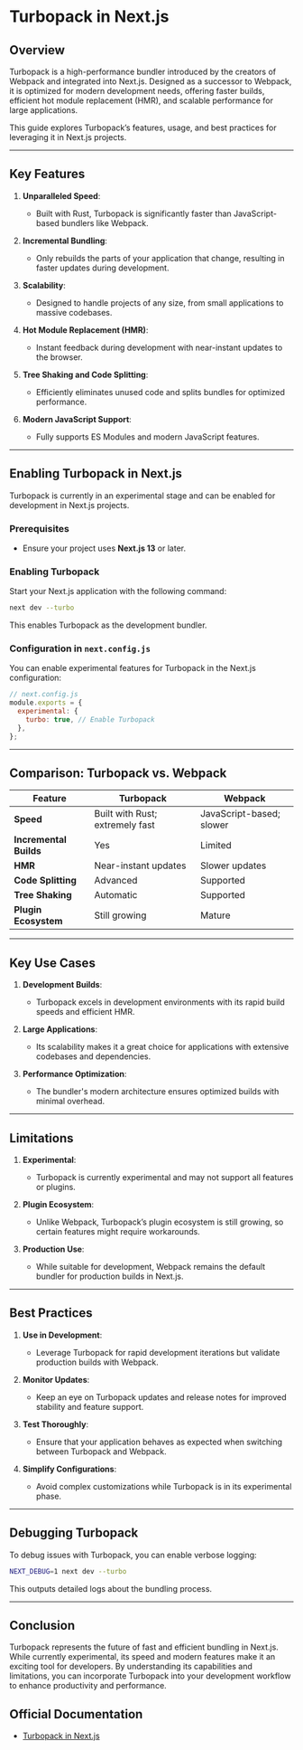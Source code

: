 # Turbopack in Next.js

## Overview

Turbopack is a high-performance bundler introduced by the creators of Webpack and integrated into Next.js. Designed as a successor to Webpack, it is optimized for modern development needs, offering faster builds, efficient hot module replacement (HMR), and scalable performance for large applications.

This guide explores Turbopack’s features, usage, and best practices for leveraging it in Next.js projects.

---

## Key Features

1. **Unparalleled Speed**:
   - Built with Rust, Turbopack is significantly faster than JavaScript-based bundlers like Webpack.

2. **Incremental Bundling**:
   - Only rebuilds the parts of your application that change, resulting in faster updates during development.

3. **Scalability**:
   - Designed to handle projects of any size, from small applications to massive codebases.

4. **Hot Module Replacement (HMR)**:
   - Instant feedback during development with near-instant updates to the browser.

5. **Tree Shaking and Code Splitting**:
   - Efficiently eliminates unused code and splits bundles for optimized performance.

6. **Modern JavaScript Support**:
   - Fully supports ES Modules and modern JavaScript features.

---

## Enabling Turbopack in Next.js

Turbopack is currently in an experimental stage and can be enabled for development in Next.js projects.

### Prerequisites

- Ensure your project uses **Next.js 13** or later.

### Enabling Turbopack

Start your Next.js application with the following command:

```bash
next dev --turbo
```

This enables Turbopack as the development bundler.

### Configuration in `next.config.js`

You can enable experimental features for Turbopack in the Next.js configuration:

```javascript
// next.config.js
module.exports = {
  experimental: {
    turbo: true, // Enable Turbopack
  },
};
```

---

## Comparison: Turbopack vs. Webpack

| Feature              | Turbopack                  | Webpack                     |
|----------------------|----------------------------|-----------------------------|
| **Speed**            | Built with Rust; extremely fast | JavaScript-based; slower   |
| **Incremental Builds** | Yes                        | Limited                     |
| **HMR**              | Near-instant updates       | Slower updates              |
| **Code Splitting**   | Advanced                   | Supported                   |
| **Tree Shaking**     | Automatic                  | Supported                   |
| **Plugin Ecosystem** | Still growing              | Mature                      |

---

## Key Use Cases

1. **Development Builds**:
   - Turbopack excels in development environments with its rapid build speeds and efficient HMR.

2. **Large Applications**:
   - Its scalability makes it a great choice for applications with extensive codebases and dependencies.

3. **Performance Optimization**:
   - The bundler's modern architecture ensures optimized builds with minimal overhead.

---

## Limitations

1. **Experimental**:
   - Turbopack is currently experimental and may not support all features or plugins.

2. **Plugin Ecosystem**:
   - Unlike Webpack, Turbopack’s plugin ecosystem is still growing, so certain features might require workarounds.

3. **Production Use**:
   - While suitable for development, Webpack remains the default bundler for production builds in Next.js.

---

## Best Practices

1. **Use in Development**:
   - Leverage Turbopack for rapid development iterations but validate production builds with Webpack.

2. **Monitor Updates**:
   - Keep an eye on Turbopack updates and release notes for improved stability and feature support.

3. **Test Thoroughly**:
   - Ensure that your application behaves as expected when switching between Turbopack and Webpack.

4. **Simplify Configurations**:
   - Avoid complex customizations while Turbopack is in its experimental phase.

---

## Debugging Turbopack

To debug issues with Turbopack, you can enable verbose logging:

```bash
NEXT_DEBUG=1 next dev --turbo
```

This outputs detailed logs about the bundling process.

---

## Conclusion

Turbopack represents the future of fast and efficient bundling in Next.js. While currently experimental, its speed and modern features make it an exciting tool for developers. By understanding its capabilities and limitations, you can incorporate Turbopack into your development workflow to enhance productivity and performance.

## Official Documentation

- [Turbopack in Next.js](https://nextjs.org/docs/app/building-your-application/optimizing/turbopack)

